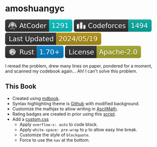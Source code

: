 # amoshuangyc

[![](./assets/atcoder_badge.svg)](https://atcoder.jp/users/amoshuangyc) [![](./assets/codeforces_badge.svg)](https://codeforces.com/profile/amoshuangyc) [![](./assets/last_update_time.svg)](https://github.com/amoshyc/cp-codebook/) [![](./assets/rust_version_badge.svg)](https://www.rust-lang.org/) [![](./assets/license_badge.svg)](https://www.apache.org/licenses/LICENSE-2.0)

I reread the problem, drew many lines on paper, pondered for a moment, and scanned my codebook again... Ah! I can't solve this problem.

## This Book

* Created using [mdbook](https://github.com/rust-lang/mdBook).
* Syntax highlighting theme is [Github](https://github.com/highlightjs/highlight.js/blob/main/src/styles/github.css) with modified background.
* Customize the mathjax to allow writing in [AsciiMath](https://asciimath.org/).
* Rating badges are created in prior using this [script](https://github.com/amoshyc/cp-codebook/blob/main/create_images.py).
* Add a [custom.css](https://github.com/amoshyc/cp-codebook/blob/main/theme/custom.css)
    - Apply `overflow-x: auto` to code block.
    - Apply `white-space: pre-wrap` to `p` to allow easy line break.
    - Customize the style of `blockquote`.
    - Force to use the `nav` at the bottom.